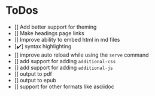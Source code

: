 
# ToDos

<!-- ✔️ -->
- [] Add better support for theming
- [] Make headings page links
- [] Improve ability to embed html in md files
- [✔️] syntax highlighting
- [] improve auto reload while using the `serve` command
- [] add support for adding `additional-css`
- [] add support for adding `additional-js`
- [] output to pdf
- [] output to epub
- [] support for other formats like asciidoc
